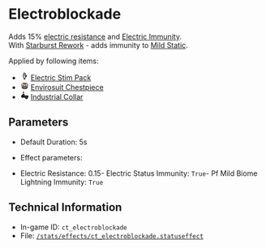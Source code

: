 # Electroblockade

Adds 15% [electric resistance](https://ceterai.github.io/MyEnternia/Wiki/electricresistance) and [Electric Immunity](https://ceterai.github.io/MyEnternia/Wiki/ElectricImmunity).  
With [Starburst Rework](https://ceterai.github.io/MyEnternia/Wiki/StarburstRework) - adds immunity to [Mild Static](https://ceterai.github.io/MyEnternia/Wiki/MildStatic).

Applied by following items:

- <img src="https://raw.githubusercontent.com/Ceterai/Enternia/main/items/generic/other/ct_electric_stim.png" alt="Electric Stim Pack icon" loading="lazy" width="auto" height="16px"/> [Electric Stim Pack](https://ceterai.github.io/MyEnternia/Wiki/ElectricStimPack)
- <img src="https://raw.githubusercontent.com/Ceterai/Enternia/main/items/armors/alta/tier5/arco/chest/icon.png" alt="Envirosuit Chestpiece icon" loading="lazy" width="auto" height="16px"/> [Envirosuit Chestpiece](https://ceterai.github.io/MyEnternia/Wiki/EnvirosuitChestpiece)
- <img src="https://raw.githubusercontent.com/Ceterai/Enternia/main/items/armors/alta/other/industrial_collar/icon.png" alt="Industrial Collar icon" loading="lazy" width="auto" height="16px"/> [Industrial Collar](https://ceterai.github.io/MyEnternia/Wiki/IndustrialCollar)

## Parameters

- Default Duration: 5s
- Effect parameters: 

- Electric Resistance: 0.15- Electric Status Immunity: `True`- Pf Mild Biome Lightning Immunity: `True`

## Technical Information

- In-game ID: `ct_electroblockade`
- File: [`/stats/effects/ct_electroblockade.statuseffect`](https://github.com/Ceterai/Enternia/blob/main/stats/effects/ct_electroblockade.statuseffect)

